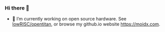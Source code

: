 ### Hi there 👋

- 🔭 I’m currently working on open source hardware. See [lowRISC/opentitan](https://github.com/lowRISC/opentitan), or browse my github.io 
  website https://moidx.com.

<!--
**moidx/moidx** is a ✨ _special_ ✨ repository because its `README.md` (this file) appears on your GitHub profile.

Here are some ideas to get you started:

- 🔭 I’m currently working on ...
- 🌱 I’m currently learning ...
- 👯 I’m looking to collaborate on ...
- 🤔 I’m looking for help with ...
- 💬 Ask me about ...
- 📫 How to reach me: ...
- 😄 Pronouns: ...
- ⚡ Fun fact: ...
-->
